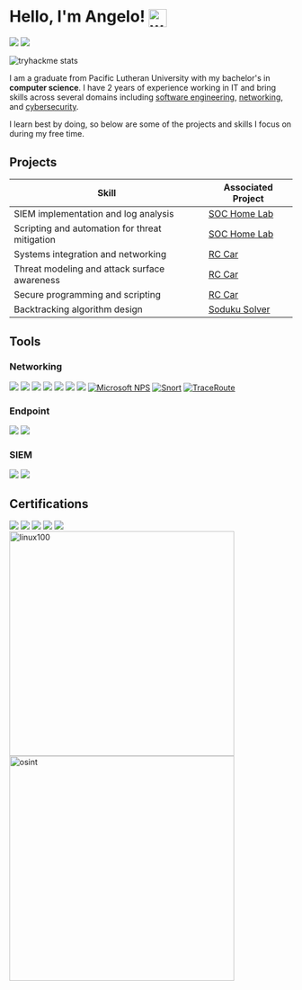 
<h1>Hello, I'm Angelo! <img src="https://media.giphy.com/media/hvRJCLFzcasrR4ia7z/giphy.gif" alt="waving hand" style="width: 32px; height: 32px; vertical-align: middle;" /></h1>

<a href="https://www.linkedin.com/in/angelo-ramos-2a940422a/"><img src="https://img.shields.io/badge/-LinkedIn-0072b1?&style=for-the-badge&logo=linkedin&logoColor=white"/></a>
<a href="mailto:angelo_d_ramos@proton.me" style="outline: none;"><img src="https://img.shields.io/badge/-Email-D14836?&style=for-the-badge&logo=gmail&logoColor=white"/></a>

![tryhackme stats](https://raw.githubusercontent.com/NitroCx/NitroCx/master/assets/thm_propic.png)

I am a graduate from Pacific Lutheran University with my bachelor's in **computer science**. I have 2 years of experience working in IT and bring skills across several domains including <ins>software engineering</ins>, <ins>networking</ins>, and <ins>cybersecurity</ins>.

I learn best by doing, so below are some of the projects and skills I focus on during my free time.


## Projects

| Skill                                         | Associated Project         |
|-----------------------------------------------|----------------------------|
| SIEM implementation and log analysis          | <a href="https://github.com/angelod01/Win10-Home-SOC-Lab">SOC Home Lab</a>|
| Scripting and automation for threat mitigation| <a href="https://github.com/angelod01/Win10-Home-SOC-Lab">SOC Home Lab</a>|
| Systems integration and networking            | <a href="https://github.com/angelod01/Autonomous-RC-Car">RC Car</a>|
| Threat modeling and attack surface awareness  | <a href="https://github.com/angelod01/Autonomous-RC-Car">RC Car</a>|
| Secure programming and scripting              | <a href="https://github.com/angelod01/Autonomous-RC-Car">RC Car</a>|
| Backtracking algorithm design                 | <a href="https://github.com/angelod01/soduku-solver">Soduku Solver</a>|

## Tools

### Networking
<div>
  <a href="https://github.com/wireshark/wireshark"><img src="https://img.shields.io/badge/-Wireshark-1679A7?&style=for-the-badge&logo=Wireshark&logoColor=white"/></a>
  <a href="https://github.com/nmap/nmap" target="_blank"><img src="https://img.shields.io/badge/-Nmap-4A90E2?&style=for-the-badge&logo=Nmap&logoColor=white"/></a>
  <a href="https://portswigger.net" target="_blank"><img src="https://img.shields.io/badge/-PortSwigger-FF5722?&style=for-the-badge&logo=PortSwigger&logoColor=white"/></a>
  <a href="https://github.com/netdiscover-scanner/netdiscover" target="_blank"><img src="https://img.shields.io/badge/-Netdiscover-009688?&style=for-the-badge&logo=Wifi&logoColor=white"/></a>
  <a href="https://www.tcpdump.org" target="_blank"><img src="https://img.shields.io/badge/-tcpdump-607D8B?&style=for-the-badge&logo=Wireshark&logoColor=white"/></a>
  <a href="https://www.chiark.greenend.org.uk/~sgtatham/putty/" target="_blank"><img src="https://img.shields.io/badge/-PuTTY-35495E?&style=for-the-badge&logo=WindowsTerminal&logoColor=white" /></a>
  <a href="https://www.vertiv.com/en-asia/products/monitoring-control--management/avocent-kvm-over-ip/" target="_blank"><img src="https://img.shields.io/badge/-Avocent%20KVM-555555?&style=for-the-badge&logo=Server&logoColor=white"/></a>
  <a href="https://learn.microsoft.com/en-us/windows-server/networking/technologies/nps/nps-top" target="_blank"><img src="https://img.shields.io/badge/-Microsoft%20NPS-0078D4?&style=for-the-badge&logo=Microsoft&logoColor=white" alt="Microsoft NPS" /></a>
  <a href="https://docs.snort.org/" target="_blank"><img src="https://img.shields.io/badge/-Snort-E6322E?&style=for-the-badge&logo=Snort&logoColor=white" alt="Snort" /></a>
  <a href="https://learn.microsoft.com/en-us/windows-server/administration/windows-commands/tracert" target="_blank"><img src="https://img.shields.io/badge/-tracert-0078D4?&style=for-the-badge&logo=windows&logoColor=white" alt="TraceRoute" /></a>
</div>

### Endpoint
<div>
    <a href="https://learn.microsoft.com/en-us/microsoft-365/security/defender-endpoint/microsoft-defender-endpoint" target="_blank"><img src="https://img.shields.io/badge/-Defender%20for%20Endpoint-0078D4?&style=for-the-badge&logo=Microsoft&logoColor=white" /></a>
    <a href="https://learn.microsoft.com/en-us/mem/intune/fundamentals/what-is-intune" target="_blank"><img src="https://img.shields.io/badge/-Microsoft%20Intune-00B4F2?&style=for-the-badge&logo=Microsoft%20Intune&logoColor=white" /></a>
</div>

### SIEM
<div>
    <a href="https://learn.microsoft.com/en-us/azure/sentinel/" target="_blank"><img src="https://img.shields.io/badge/-Microsoft%20Sentinel-0078D4?&style=for-the-badge&logo=MicrosoftAzure&logoColor=white" /></a>
    <a href="https://docs.splunk.com/Documentation/ES" target="_blank"><img src="https://img.shields.io/badge/-Splunk%20ES-000000?&style=for-the-badge&logo=Splunk&logoColor=white" /></a>
</div>

## Certifications

<div>
<a href="https://www.credly.com/badges/b5bc677b-160c-47e9-b14c-e833978cd295/linked_in_profile"><img src="https://img.shields.io/badge/-Security%2B-FF0000?&style=for-the-badge&logo=CompTIA&logoColor=white" /></a>
<a href="https://www.axelos.com/certifications/itil-service-management/itil-4-foundation/" target="_blank"><img src="https://img.shields.io/badge/-ITIL%204%20Foundation-9933CC?&style=for-the-badge&logo=ITIL&logoColor=white" /></a>
<a href="https://www.coursera.org/professional-certificates/microsoft-cybersecurity-analyst"><img src="https://img.shields.io/badge/-Microsoft%20Cybersecurity%20Analyst-0078D4?&style=for-the-badge&logo=Microsoft&logoColor=white" /></a>
<a href="https://academy.tcm-sec.com/p/osint-fundamentals" target="_blank"><img src="https://img.shields.io/badge/-TCM%20OSINT%20Fundamentals-2C3539?&style=for-the-badge&logo=Target&logoColor=white" /></a>
<a href="https://academy.tcm-sec.com/p/linux-fundamentals" target="_blank"><img src="https://img.shields.io/badge/-TCM%20Linux%20Fundamentals-2C3539?&style=for-the-badge&logo=Linux&logoColor=white" /></a>
</div>


<img src="https://github.com/user-attachments/assets/85b65688-fc5c-4430-b58c-61f3066187f1" alt="linux100" width="400" />

<img src="https://github.com/user-attachments/assets/3c1ff02c-809a-4dc3-a070-d8625edef146" alt="osint" width="400" />



